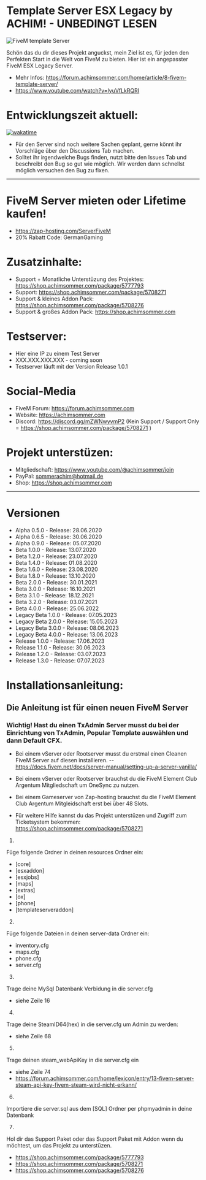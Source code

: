 # Template Server ESX Legacy by ACHIM! - UNBEDINGT LESEN

![FiveM template Server ](https://github.com/Achim-Sommer/FiveM-ESX-Template-Server/assets/39227403/cc02e74a-6393-4694-a487-7c1ad10f734b)

Schön das du dir dieses Projekt anguckst, mein Ziel ist es, für jeden den Perfekten Start in die Welt von FiveM zu bieten. Hier ist ein angepasster FiveM ESX Legacy Server. 
- Mehr Infos: https://forum.achimsommer.com/home/article/8-fivem-template-server/
- https://www.youtube.com/watch?v=lyuVfLkRQRI
# Entwicklungszeit aktuell:

[![wakatime](https://wakatime.com/badge/user/677681b3-49a8-4ab2-a967-cffb857c9d96/project/80e53313-0c53-4d3c-8616-80b7084fc399.svg)](https://wakatime.com/badge/user/677681b3-49a8-4ab2-a967-cffb857c9d96/project/80e53313-0c53-4d3c-8616-80b7084fc399)

- Für den Server sind noch weitere Sachen geplant, gerne könnt ihr Vorschläge über den Discussions Tab machen.
- Solltet ihr irgendwelche Bugs finden, nutzt bitte den Issues Tab und beschreibt den Bug so gut wie möglich. Wir werden dann schnellst möglich versuchen den Bug zu fixen.
-----------------------------------------
# FiveM Server mieten oder Lifetime kaufen!

- https://zap-hosting.com/ServerFiveM
- 20% Rabatt Code: GermanGaming

# Zusatzinhalte:

- Support + Monatliche Unterstüzung des Projektes: https://shop.achimsommer.com/package/5777793 
- Support: https://shop.achimsommer.com/package/5708271
- Support & kleines Addon Pack: https://shop.achimsommer.com/package/5708276 
- Support & großes Addon Pack: https://shop.achimsommer.com

# Testserver:

- Hier eine IP zu einem Test Server
- XXX.XXX.XXX.XXX - coming soon
- Testserver läuft mit der Version Release 1.0.1
  
# Social-Media

- FiveM Forum: https://forum.achimsommer.com
- Website: https://achimsommer.com
- Discord: https://discord.gg/mZWNwyvmP2 (Kein Support / Support Only = https://shop.achimsommer.com/package/5708271 )


# Projekt unterstüzen:

- Mitgliedschaft: https://www.youtube.com/@achimsommer/join
- PayPal: sommerachim@hotmail.de
- Shop: https://shop.achimsommer.com

-----------------------------------------

# Versionen

- Alpha 0.5.0 - Release: 28.06.2020
- Alpha 0.6.5 - Release: 30.06.2020
- Alpha 0.9.0 - Release: 05.07.2020
- Beta 1.0.0 - Release: 13.07.2020
- Beta 1.2.0 - Release: 23.07.2020
- Beta 1.4.0 - Release: 01.08.2020
- Beta 1.6.0 - Release: 23.08.2020
- Beta 1.8.0 - Release: 13.10.2020
- Beta 2.0.0 - Release: 30.01.2021
- Beta 3.0.0 - Release: 16.10.2021
- Beta 3.1.0 - Release: 18.12.2021
- Beta 3.2.0 - Release: 03.07.2021
- Beta 4.0.0 - Release: 25.06.2022
- Legacy Beta 1.0.0 - Release: 07.05.2023
- Legacy Beta 2.0.0 - Release: 15.05.2023
- Legacy Beta 3.0.0 - Release: 08.06.2023
- Legacy Beta 4.0.0 - Release: 13.06.2023
- Release 1.0.0 - Release: 17.06.2023
- Release 1.1.0 - Release: 30.06.2023
- Release 1.2.0 - Release: 03.07.2023
- Release 1.3.0 - Release: 07.07.2023

# Installationsanleitung:
## Die Anleitung ist für einen neuen FiveM Server
### Wichtig! Hast du einen TxAdmin Server musst du bei der Einrichtung von TxAdmin, Popular Template auswählen und dann Default CFX.

- Bei einem vServer oder Rootserver musst du erstmal einen Cleanen FiveM Server auf diesen installieren.
-- https://docs.fivem.net/docs/server-manual/setting-up-a-server-vanilla/
- Bei einem vServer oder Rootserver brauchst du die FiveM Element Club Argentum Mitgliedschaft um OneSync zu nutzen.
- Bei einem Gameserver von Zap-hosting brauchst du die FiveM Element Club Argentum Mitgleidschaft erst bei über 48 Slots.

- Für weitere Hilfe kannst du das Projekt unterstüzen und Zugriff zum Ticketsystem bekommen: https://shop.achimsommer.com/package/5708271 


1.
Füge folgende Ordner in deinen resources Ordner ein:
- [core]
- [esxaddon]
- [esxjobs]
- [maps]
- [extras]
- [ox]
- [phone]
- [templateserveraddon]

2.
Füge folgende Dateien in deinen server-data Ordner ein:
- inventory.cfg
- maps.cfg
- phone.cfg
- server.cfg

3.
Trage deine MySql Datenbank Verbidung in die server.cfg
- siehe Zeile 16

4.
Trage deine SteamID64(hex) in die server.cfg um Admin zu werden:
- siehe Zeile 68

5.
Trage deinen steam_webApiKey in die server.cfg ein
- siehe Zeile 74
- https://forum.achimsommer.com/home/lexicon/entry/13-fivem-server-steam-api-key-fivem-steam-wird-nicht-erkann/

6.
Importiere die server.sql aus dem [SQL] Ordner per phpmyadmin in deine Datenbank

7.
Hol dir das Support Paket oder das Support Paket mit Addon wenn du möchtest, um das Projekt zu unterstüzen.
- https://shop.achimsommer.com/package/5777793 
- https://shop.achimsommer.com/package/5708271
- https://shop.achimsommer.com/package/5708276 
